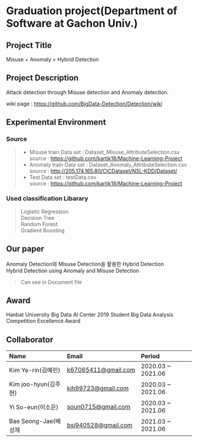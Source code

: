 # Graduation project(Department of Software at Gachon Univ.)

## Project Title
Misuse + Anomaly = Hybrid Detection

## Project Description
Attack detection through Misuse detection and Anomaly detection.

wiki page : https://github.com/BigData-Detection/Detection/wiki

 
## Experimental Environment
### Source
> - Misuse train Data set : Dataset_Misuse_AttributeSelection.csv <br>
> source : https://github.com/kartik18/Machine-Learning-Project 
> - Anomaly train Data set : Dataset_Anomaly_AttributeSelection.csv <br>
> source : http://205.174.165.80/CICDataset/NSL-KDD/Dataset/
> - Test Data set : testData.csv <br>
> source : https://github.com/kartik18/Machine-Learning-Project 

### Used classification Libarary
> Logistic Regression <br>
> Decision Tree <br>
> Random Forest <br>
> Gradient Boosting <br>
 
## Our paper
Anomaly Detection와 Misuse Detection을 활용한 Hybrid Detection <br>
Hybrid Detection using Anomaly and Misuse Detection 
> Can see in Document file
 
## Award
Hanbat University Big Data AI Center 2019 Student Big Data Analysis Competition Excellence Award

## Collaborator
| Name                 | Email                      |Period                      |
| :------------------- | :------------------------- | :------------------------- |
| Kim Ye-rin(김예린)    | k67065411@gmail.com        | 2020.03 ~ 2021.06          |
| Kim joo-hyun(김주현)  | kjh99723@gmail.com         | 2020.03 ~ 2021.06          |
| Yi So-eun(이소은)     | soun0715@gmail.com         | 2020.03 ~ 2021.06          |
| Bae Seong-Jae(배성재  | bsj940528@gmail.com        | 2021.03 ~ 2021.06          |
